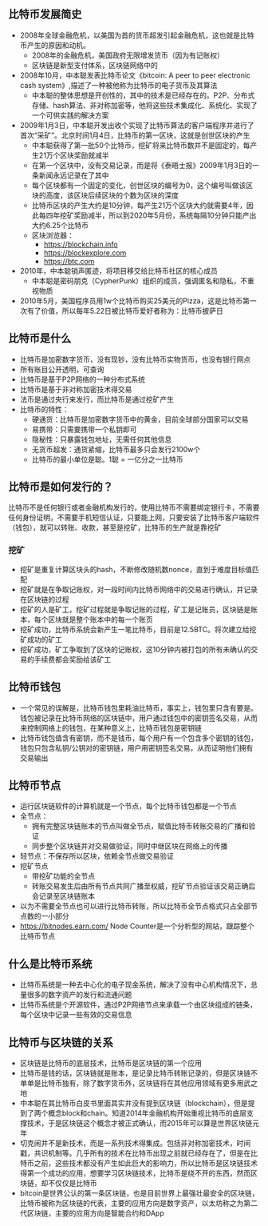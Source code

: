 ## 比特币发展简史
+ 2008年全球金融危机，以美国为首的货币超发引起金融危机，这也就是比特币产生的原因和动机。
  + 2008年的金融危机，美国政府无限增发货币（因为有记账权）
  + 区块链是新型支付体系，区块链网络中的
+ 2008年10月，中本聪发表比特币论文《bitcoin: A peer to peer electronic cash system》,描述了一种被他称为比特币的电子货币及其算法
  + 中本聪的整体思想是开创性的，其中的技术是已经存在的。P2P、分布式存储、hash算法、非对称加密等，他将这些技术集成化、系统化、实现了一个可供实践的解决方案
+ 2009年1月3日，中本聪开发出收个实现了比特币算法的客户端程序并进行了首次“采矿”。北京时间1月4日，比特币的第一区块，这就是创世区块的产生
  + 中本聪获得了第一批50个比特币，挖矿将来比特币数并不是固定的，每产生21万个区块奖励就减半
  + 在第一个区块中，没有交易记录，而是将《泰晤士报》2009年1月3日的一条新闻永远记录在了其中
  + 每个区块都有一个固定的变化，创世区块的编号为0，这个编号叫做该区块的高度，该区块后续区块的个数为区块的深度
  + 比特币区块的产生大约是10分钟，每产生21万个区块大约就需要4年，因此每四年挖矿奖励减半，所以到2020年5月份，系统每隔10分钟只能产出大约6.25个比特币
  + 区块浏览器：
    + https://blockchain.info
    + https://blockexplore.com
    + https://btc.com
+ 2010年，中本聪销声匿迹，将项目移交给比特币社区的核心成员
  + 中本聪是密码朋克（CypherPunk）组织的成员，强调匿名和隐私，不重视物质
+ 2010年5月，美国程序员用1w个比特币购买25美元的Pizza，这是比特币第一次有了价值，所以每年5.22日被比特币爱好者称为：比特币披萨日

## 比特币是什么
+ 比特币是加密数字货币，没有现钞，没有比特币实物货币，也没有银行网点
+ 所有账目公开透明，可查询
+ 比特币是基于P2P网络的一种分布式系统
+ 比特币是基于非对称加密技术得交易
+ 法币是通过央行来发行，而比特币是通过挖矿产生
+ 比特币的特性：
  + 硬通货：比特币是加密数字货币中的黄金，目前全球部分国家可以交易
  + 易携带：只需要携带一个私钥即可
  + 隐秘性：只暴露钱包地址，无需任何其他信息
  + 无货币超发：通货紧缩，比特币最多只会发行2100w个
  + 比特币的最小单位是聪。1聪 = 一亿分之一比特币

## 比特币是如何发行的？
比特币不是任何银行或者金融机构发行的，使用比特币不需要绑定银行卡，不需要任何身份证明，不需要手机短信认证，只要能上网，只要安装了比特币客户端软件（钱包），就可以转账、收款，甚至是挖矿，比特币的生产就是靠挖矿
### 挖矿
+ 挖矿是重复计算区块头的hash，不断修改随机数nonce，直到于难度目标值匹配
+ 挖矿就是在争取记账权，对一段时间内比特币网络中的交易进行确认，并记录在区块链的过程
+ 挖矿的人是矿工，挖矿过程就是争取记账的过程，矿工是记账员，区块链是账本，每个区块就是整个账本中的每一个账页
+ 挖矿成功，比特币系统会新产生一笔比特币，目前是12.5BTC。将次建立给挖矿成功的矿工
+ 挖矿成功，矿工争取到了区块的记账权，这10分钟内被打包的所有未确认的交易的手续费都会奖励给该矿工

## 比特币钱包
+ 一个常见的误解是，比特币钱包里耗油比特币，事实上，钱包里只含有要是。钱包被记录在比特币网络的区块链中，用户通过钱包中的密钥签名交易，从而来控制网络上的钱包，在某种意义上，比特币钱包是密钥链
+ 比特币钱包值含有密钥，而不是钱币，每个用户有一个包含多个密钥的钱包，钱包只包含私钥/公钥对的密钥链，用户用密钥签名交易，从而证明他们拥有交易输出

## 比特币节点
+ 运行区块链软件的计算机就是一个节点，每个比特币钱包都是一个节点
+ 全节点：
  + 拥有完整区块链账本的节点叫做全节点，赋值比特币转账交易的广播和验证
  + 同步整个区块链并对交易做验证，同时中继区块在网络上的传播
+ 轻节点：不保存所以区块，依赖全节点做交易验证
+ 挖矿节点
  + 带挖矿功能的全节点
  + 转账交易发生后由所有节点共同广播至权威，挖矿节点验证该交易正确后会记录至区块链账本
+ 以为不需要全节点也可以进行比特币转账，所以比特币全节点格式只占全部节点数的一小部分
+ https://bitnodes.earn.com/ Node Counter是一个分析型的网站，跟踪整个比特币节点

## 什么是比特币系统
+ 比特币系统是一种去中心化的电子现金系统，解决了没有中心机构情况下，总量很多的数字资产的发行和流通问题
+ 比特币系统是个开源软件，通过P2P网络节点来承载一个由区块组成的链条，每个区块中记录一些有效的交易信息

## 比特币与区块链的关系
+ 区块链是比特币的底层技术，比特币是区块链的第一个应用
+ 比特币是钱的话，区块链就是账本，是记录比特币转账记录的，但是区块链不单单是比特币独有，除了数字货币外，区块链将在其他应用领域有更多用武之地
+ 中本聪在其比特币白皮书里面其实并没有提到区块链（blockchain），但是提到了两个概念block和chain。知道2014年金融机构开始重视比特币的底层支撑技术，于是区块链这个概念才被正式确认，而2015年可以算是世界区块链元年
+ 切克闹并不是新技术，而是一系列技术得集成。包括非对称加密技术，时间戳，共识机制等。几乎所有的技术在比特币出现之前就已经存在了，但是在比特币之前，这些技术都没有产生如此巨大的影响力，所以比特币是区块链技术得第一个成功的应用，想要学习区块链技术，比特币是绕不开的东西，然而区块链，却不仅仅是比特币
+ bitcoin是世界公认的第一条区块链，也是目前世界上最强壮最安全的区块链，比特币被称为区块链的代表，主要的应用方向是数字资产，以太坊称之为第二代区块链，主要的应用方向是智能合约和DApp